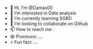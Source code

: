 - 👋 Hi, I’m @Damas00
- 👀 I’m interested in Data analysis
- 🌱 I’m currently learning SGBD
- 💞️ I’m looking to collaborate on Github
- 📫 How to reach me .
- 😄 Pronouns: ...
- ⚡ Fun fact: ...

<!---
Damas00/Damas00 is a ✨ special ✨ repository because its `README.md` (this file) appears on your GitHub profile.
You can click the Preview link to take a look at your changes.
--->
